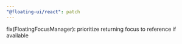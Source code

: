 ```yaml
---
"@floating-ui/react": patch
---
```


fix(FloatingFocusManager): prioritize returning focus to reference if available
